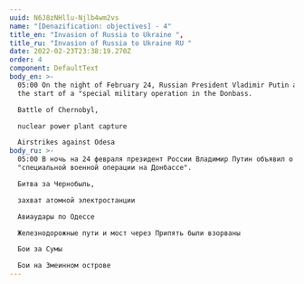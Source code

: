 ```yaml
---
uuid: N6J8zNHllu-Njlb4wm2vs
name: "[Denazification: objectives] - 4"
title_en: "Invasion of Russia to Ukraine ",
title_ru: "Invasion of Russia to Ukraine RU "
date: 2022-02-23T23:38:19.270Z
order: 4
component: DefaultText
body_en: >-
  05:00 On the night of February 24, Russian President Vladimir Putin announced
  the start of a "special military operation in the Donbass.

  Battle of Chernobyl,

  nuclear power plant capture

  Airstrikes against Odesa
body_ru: >-
  05:00 В ночь на 24 февраля президент России Владимир Путин объявил о начале
  "специальной военной операции на Донбассе".

  Битва за Чернобыль,

  захват атомной электростанции

  Авиаудары по Одессе

  Железнодорожные пути и мост через Припять были взорваны

  Бои за Сумы

  Бои на Змеинном острове
---
```

